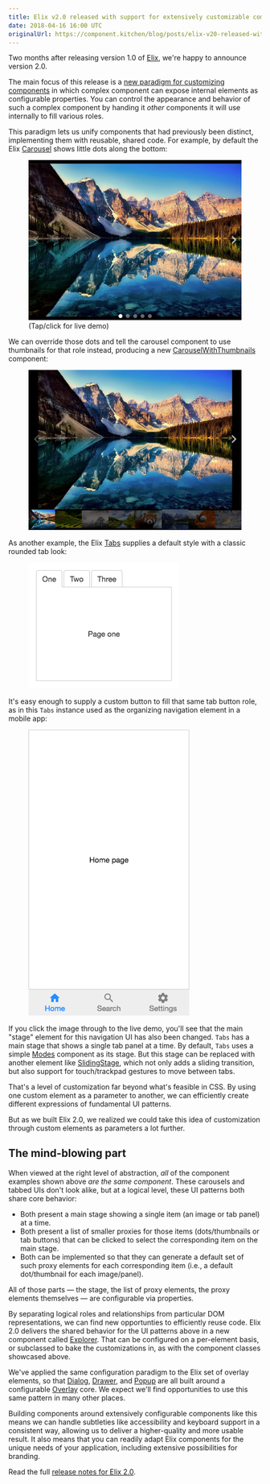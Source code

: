 ```yaml
---
title: Elix v2.0 released with support for extensively customizable components
date: 2018-04-16 16:00 UTC
originalUrl: https://component.kitchen/blog/posts/elix-v20-released-with-support-for-extensively-customizable-components
---
```


Two months after releasing version 1.0 of [Elix](/elix), we're happy to announce version 2.0.

The main focus of this release is a [new paradigm for customizing components](/blog/posts/customizing-custom-elements-with-custom-elements) in which complex component can expose internal elements as configurable properties. You can control the appearance and behavior of such a complex component by handing it _other_ components it will use internally to fill various roles.

This paradigm lets us unify components that had previously been distinct, implementing them with reusable, shared code. For example, by default the Elix [Carousel](https://component.kitchen/elix/Carousel) shows little dots along the bottom:

<figure>
  <a href="https://component.kitchen/demos/carousel.html">
    <img src="/images/ck/Carousel.png">
  </a>
  <figcaption>(Tap/click for live demo)</figcaption>
</figure>

We can override those dots and tell the carousel component to use thumbnails for that role instead, producing a new [CarouselWithThumbnails](https://component.kitchen/elix/CarouselWithThumbnails) component:

<figure>
  <a href="https://component.kitchen/demos/carouselWithThumbnails.html">
    <img src="/images/ck/CarouselWithThumbnails.png">
  </a>
</figure>

As another example, the Elix [Tabs](https://component.kitchen/elix/Tabs) supplies a default style with a classic rounded tab look:

<figure>
  <a href="https://component.kitchen/demos/tabs.html">
    <img src="/images/ck/Tabs.png">
  </a>
</figure>

It's easy enough to supply a custom button to fill that same tab button role, as in this `Tabs` instance used as the organizing navigation element in a mobile app:

<figure>
  <a href="https://component.kitchen/demos/toolbarTabs.html">
    <img src="/images/ck/ToolbarTabs.png">
  </a>
</figure>

If you click the image through to the live demo, you'll see that the main "stage" element for this navigation UI has also been changed. `Tabs` has a main stage that shows a single tab panel at a time. By default, `Tabs` uses a simple [Modes](https://component.kitchen/elix/Modes) component as its stage. But this stage can be replaced with another element like [SlidingStage](https://component.kitchen/elix/SlidingStage), which not only adds a sliding transition, but also support for touch/trackpad gestures to move between tabs.

That's a level of customization far beyond what's feasible in CSS. By using one custom element as a parameter to another, we can efficiently create different expressions of fundamental UI patterns.

But as we built Elix 2.0, we realized we could take this idea of customization through custom elements as parameters a lot further.

## The mind-blowing part

When viewed at the right level of abstraction, _all_ of the component examples shown above _are the same component_. These carousels and tabbed UIs don't look alike, but at a logical level, these UI patterns both share core behavior:

- Both present a main stage showing a single item (an image or tab panel) at a time.
- Both present a list of smaller proxies for those items (dots/thumbnails or tab buttons) that can be clicked to select the corresponding item on the main stage.
- Both can be implemented so that they can generate a default set of such proxy elements for each corresponding item (i.e., a default dot/thumbnail for each image/panel).

All of those parts — the stage, the list of proxy elements, the proxy elements themselves — are configurable via properties.

By separating logical roles and relationships from particular DOM representations, we can find new opportunties to efficiently reuse code. Elix 2.0 delivers the shared behavior for the UI patterns above in a new component called [Explorer](https://component.kitchen/elix/Explorer). That can be configured on a per-element basis, or subclassed to bake the customizations in, as with the component classes showcased above.

We've applied the same configuration paradigm to the Elix set of overlay elements, so that [Dialog](https://component.kitchen/elix/Dialog), [Drawer](https://component.kitchen/elix/Drawer), and [Popup](https://component.kitchen/elix/Popup) are all built around a configurable [Overlay](https://component.kitchen/elix/Overlay) core. We expect we'll find opportunities to use this same pattern in many other places.

Building components around extensively configurable components like this means we can handle subtleties like accessibility and keyboard support in a consistent way, allowing us to deliver a higher-quality and more usable result. It also means that you can readily adapt Elix components for the unique needs of your application, including extensive possibilities for branding.

Read the full [release notes for Elix 2.0](https://github.com/elix/elix/releases/tag/2.0.0).
